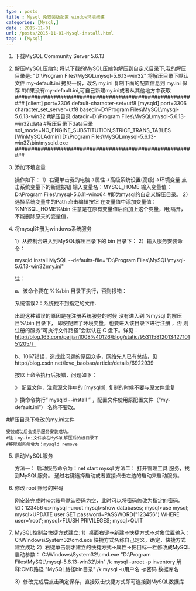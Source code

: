 ```yaml
---
type : posts
title : Mysql 免安装版配置 window环境搭建
categories: [Mysql,] 
date : 2015-11-01
url: /posts/2015-11-01-Mysql-install.html 
tags : [Mysql]
---
```



1. 下载MySQL Community Server 5.6.13

2. 解压MySQL压缩包
    将以下载的MySQL压缩包解压到自定义目录下,我的解压目录是:
    "D:\Program Files\MySQL\mysql-5.6.13-win32"
    将解压目录下默认文件 my-default.ini 拷贝一份，改名 my.ini
    复制下面的配置信息到 my.ini 保存
    #如果没有my-default.ini,可自己新建my.ini或者从其他地方中获取
#########################################################
    [client]
    port=3306
    default-character-set=utf8
    [mysqld]
    port=3306
    character_set_server=utf8
    basedir=D:\Program Files\MySQL\mysql-5.6.13-win32
    #解压目录
    datadir=D:\Program Files\MySQL\mysql-5.6.13-win32\data
    #解压目录下data目录
    sql_mode=NO_ENGINE_SUBSTITUTION,STRICT_TRANS_TABLES
    [WinMySQLAdmin]
    D:\Program Files\MySQL\mysql-5.6.13-win32\bin\mysqld.exe
#########################################################
<!-- more -->


3. 添加环境变量

    操作如下：
    1）右键单击我的电脑->属性->高级系统设置(高级)->环境变量
      点击系统变量下的新建按钮
      输入变量名：MYSQL_HOME
      输入变量值：D:\Program Files\mysql-5.6.11-winx64
      #即为mysql的自定义解压目录。
    2）选择系统变量中的Path
      点击编辑按钮
      在变量值中添加变量值：%MYSQL_HOME%\bin
      注意是在原有变量值后面加上这个变量，用;隔开，不能删除原来的变量值，



4. 将mysql注册为windows系统服务

    1）从控制台进入到MySQL解压目录下的 bin 目录下：
    2）输入服务安装命令：

    mysqld install MySQL --defaults-file="D:\Program Files\MySQL\mysql-5.6.13-win32\my.ini"

   注：

   a、该命令要在 %%/bin 目录下执行，否则报错：

     系统错误2：系统找不到指定的文件.

    出现这种错误的原因是在注册系统服务的时候 没有进入到 %mysql 的解压目%\bin 目录下， 即使配置了环境变量，也要进入该目录下进行注册 ，否     则注册的服务“可执行文件路径”会默认在 C 盘下。详见：http://blog.163.com/peijian1008%40126/blog/static/95311581201342710151205/）

    b、1067错误，造成此问题的原因众多，网络先人已有总结，见http://blog.csdn.net/love_baobao/article/details/6922939

   按以上命令执行后报错，问题如下：

    》 配置文件，注意源文件中的   [mysqld], 复制的时候不要与原文件重复

    》换命令执行“ mysqld --install  ” ，配置文件使用原配置文件（“my-default.ini”） 名称不要改。

  #解压目录下修改的my.ini文件

    安装成功后会提示服务安装成功。
    #注：my.ini文件放在MySQL解压后的根目录下
    #移除服务命令为：mysqld remove



5. 启动MySQL服务

    方法一：
        启动服务命令为：net start mysql
    方法二：
        打开管理工具 服务，找到MySQL服务。
        通过右键选择启动或者直接点击左边的启动来启动服务。



6. 修改 root 账号的密码

    刚安装完成时root账号默认密码为空，此时可以将密码修改为指定的密码。如：123456
    c:>mysql –uroot
    mysql>show databases;
    mysql>use mysql;
    mysql>UPDATE user SET password=PASSWORD("123456") WHERE user='root';
    mysql>FLUSH PRIVILEGES;
    mysql>QUIT

7. MySQL控制台快捷方式建立:
    1）桌面右键->新建->快捷方式->对象位置输入：C:\Windows\System32\cmd.exe
        快捷方式名称自己定义，确定，快捷方式建立成功
    2）右键单击刚才建立的快捷方式->属性->把目标一栏修改成MySQL启动参数：
        C:\Windows\System32\cmd.exe "D:\Program Files\MySQL\mysql-5.6.13-win32\bin" /k mysql -uroot -p inventory
        解释:CMD路径 "MySQL路径bin目录" /k mysql -u用户名 -p密码 数据库名

    3）修改完成后点击确定保存，直接双击快捷方式即可连接到MySQL数据库